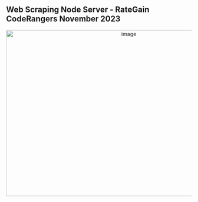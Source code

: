 ## Web Scraping Node Server - RateGain CodeRangers November 2023


<div align="center">
  <img src="https://github.com/nishant7372/Web-Scraping-Application/assets/91368799/9b3f208b-9a38-439b-99d9-6af5dbef612c" alt="image" width="650" height="450">
</div>
